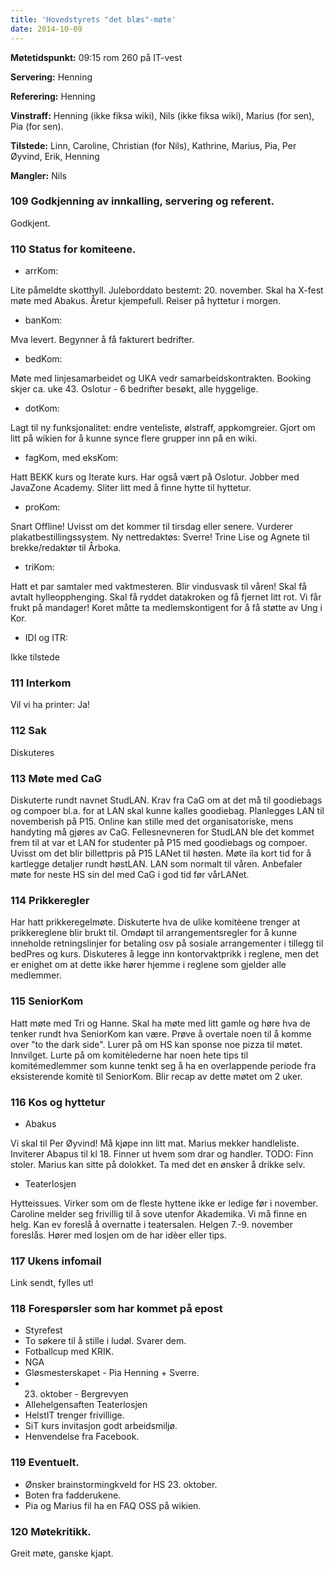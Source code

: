 ```yaml
---
title: 'Hovedstyrets "det blæs"-møte'
date: 2014-10-09
---
```


**Møtetidspunkt:** 09:15 rom 260 på IT-vest

**Servering:** Henning  

**Referering:** Henning  

**Vinstraff:** Henning (ikke fiksa wiki), Nils (ikke fiksa wiki), Marius (for sen), Pia (for sen).

**Tilstede:** Linn, Caroline, Christian (for Nils), Kathrine, Marius, Pia, Per Øyvind, Erik, Henning

**Mangler:**  Nils

### 109 Godkjenning av innkalling, servering og referent.

Godkjent.

### 110 Status for komiteene.

- arrKom:

Lite påmeldte skotthyll. Juleborddato bestemt: 20. november. Skal ha X-fest møte med Abakus. Åretur kjempefull. Reiser på hyttetur i morgen.

- banKom:

Mva levert. Begynner å få fakturert bedrifter.

- bedKom:

Møte med linjesamarbeidet og UKA vedr samarbeidskontrakten.
Booking skjer ca. uke 43.
Oslotur - 6 bedrifter besøkt, alle hyggelige.

- dotKom:

Lagt til ny funksjonalitet: endre venteliste, ølstraff, appkomgreier. Gjort om litt på wikien for å kunne synce flere grupper inn på en wiki.

- fagKom, med eksKom:

Hatt BEKK kurs og Iterate kurs. Har også vært på Oslotur. Jobber med JavaZone Academy. Sliter litt med å finne hytte til hyttetur.

- proKom:

Snart Offline! Uvisst om det kommer til tirsdag eller senere. Vurderer plakatbestillingssystem. Ny nettredaktøs: Sverre! Trine Lise og Agnete til brekke/redaktør til Årboka.

- triKom:

Hatt et par samtaler med vaktmesteren. Blir vindusvask til våren! Skal få avtalt hylleopphenging. Skal få ryddet datakroken og få fjernet litt rot. Vi får frukt på mandager! Koret måtte ta medlemskontigent for å få støtte av Ung i Kor.

- IDI og ITR: 

Ikke tilstede

### 111 Interkom

Vil vi ha printer: Ja!

### 112 Sak

Diskuteres

### 113 Møte med CaG

Diskuterte rundt navnet StudLAN. Krav fra CaG om at det må til goodiebags og compoer bl.a. for at LAN skal kunne kalles goodiebag. Planlegges LAN til novemberish på P15. Online kan stille med det organisatoriske, mens handyting må gjøres av CaG. Fellesnevneren for StudLAN ble det kommet frem til at var et LAN for studenter på P15 med goodiebags og compoer. Uvisst om det blir billettpris på P15 LANet til høsten. Møte ila kort tid for å kartlegge detaljer rundt høstLAN. LAN som normalt til våren. Anbefaler møte for neste HS sin del med CaG i god tid før vårLANet.

### 114 Prikkeregler

Har hatt prikkeregelmøte. Diskuterte hva de ulike komitèene trenger at prikkereglene blir brukt til. Omdøpt til arrangementsregler for å kunne inneholde retningslinjer for betaling osv på sosiale arrangementer i tillegg til bedPres og kurs. Diskuteres å legge inn kontorvaktprikk i reglene, men det er enighet om at dette ikke hører hjemme i reglene som gjelder alle medlemmer.

### 115 SeniorKom

Hatt møte med Tri og Hanne. Skal ha møte med litt gamle og høre hva de tenker rundt hva SeniorKom kan være. Prøve å overtale noen til å komme over "to the dark side". Lurer på om HS kan sponse noe pizza til møtet. Innvilget. Lurte på om komitèlederne har noen hete tips til komitémedlemmer som kunne tenkt seg å ha en overlappende periode fra eksisterende komitè til SeniorKom. Blir recap av dette møtet om 2 uker.

### 116 Kos og hyttetur

* Abakus

Vi skal til Per Øyvind! Må kjøpe inn litt mat. Marius mekker handleliste. Inviterer Abapus til kl 18. Finner ut hvem som drar og handler. TODO: Finn stoler. Marius kan sitte på dolokket. Ta med det en ønsker å drikke selv.

* Teaterlosjen

Hytteissues. Virker som om de fleste hyttene ikke er ledige før i november. Caroline melder seg frivillig til å sove utenfor Akademika. Vi må finne en helg. Kan ev foreslå å overnatte i teatersalen. Helgen 7.-9. november foreslås. Hører med losjen om de har idèer eller tips.

### 117 Ukens infomail

Link sendt, fylles ut!

### 118 Forespørsler som har kommet på epost

* Styrefest
* To søkere til å stille i ludøl. Svarer dem.
* Fotballcup med KRIK.
* NGA
* Gløsmesterskapet - Pia Henning + Sverre.
* 23. oktober - Bergrevyen
* Allehelgensaften Teaterlosjen
* HelstIT trenger frivillige.
* SiT kurs invitasjon godt arbeidsmiljø.
* Henvendelse fra Facebook.

### 119 Eventuelt.

* Ønsker brainstormingkveld for HS 23. oktober.
* Boten fra fadderukene.
* Pia og Marius fil ha en FAQ OSS på wikien.

### 120 Møtekritikk.

Greit møte, ganske kjapt.
